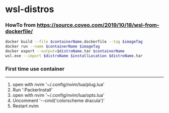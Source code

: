 # wsl-distros

### HowTo from https://source.coveo.com/2019/10/18/wsl-from-dockerfile/
```sh
docker build --file $containerName.dockerfile --tag $imageTag   
docker run --name $containerName $imageTag  
docker export --output=$distroName.tar $containerName   
wsl.exe --import $distroName $installLocation $distroName.tar   
```

### First time use container
---
1. open with nvim '~/.config/nvim/lua/plug.lua'
2. Run ':PackerInstall'
3. open with nvim '~/.config/nvim/lua/opts.lua'
4. Uncomment '--cmd('colorscheme dracula')'
5. Restart nvim

